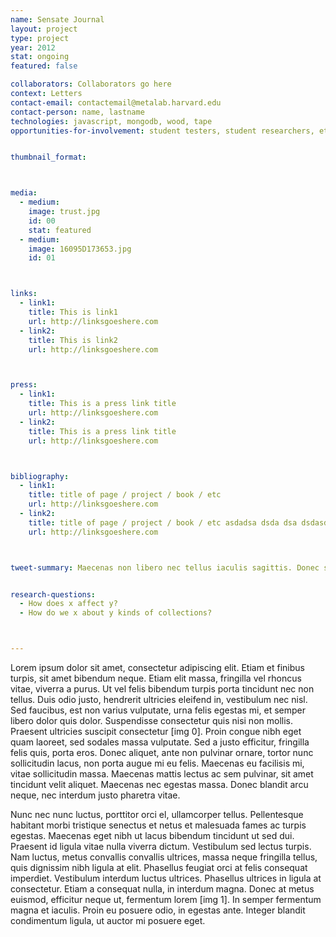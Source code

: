 ```yaml
---
name: Sensate Journal
layout: project
type: project
year: 2012
stat: ongoing
featured: false

collaborators: Collaborators go here
context: Letters
contact-email: contactemail@metalab.harvard.edu
contact-person: name, lastname
technologies: javascript, mongodb, wood, tape
opportunities-for-involvement: student testers, student researchers, etc


thumbnail_format:



media:
  - medium:
    image: trust.jpg
    id: 00
    stat: featured
  - medium:
    image: 16095D173653.jpg
    id: 01



links:
  - link1: 
    title: This is link1
    url: http://linksgoeshere.com
  - link2: 
    title: This is link2
    url: http://linksgoeshere.com



press:
  - link1: 
    title: This is a press link title
    url: http://linksgoeshere.com
  - link2: 
    title: This is a press link title
    url: http://linksgoeshere.com



bibliography:
  - link1: 
    title: title of page / project / book / etc
    url: http://linksgoeshere.com
  - link2: 
    title: title of page / project / book / etc asdadsa dsda dsa dsdasd ad
    url: http://linksgoeshere.com



tweet-summary: Maecenas non libero nec tellus iaculis sagittis. Donec sit amet odio lacus. Proin mollis, ipsum eu dapibus ultrices, quam tellus faucibus tellus, at sodales nisi felis ut erat. Aenean pharetra nec lorem id efficitur. 


research-questions:
  - How does x affect y?
  - How do we x about y kinds of collections?



---
```



Lorem ipsum dolor sit amet, consectetur adipiscing elit. Etiam et finibus turpis, sit amet bibendum neque. Etiam elit massa, fringilla vel rhoncus vitae, viverra a purus. Ut vel felis bibendum turpis porta tincidunt nec non tellus. Duis odio justo, hendrerit ultricies eleifend in, vestibulum nec nisl. Sed faucibus, est non varius vulputate, urna felis egestas mi, et semper libero dolor quis dolor. Suspendisse consectetur quis nisi non mollis. Praesent ultricies suscipit consectetur [img 0]. Proin congue nibh eget quam laoreet, sed sodales massa vulputate. Sed a justo efficitur, fringilla felis quis, porta eros. Donec aliquet, ante non pulvinar ornare, tortor nunc sollicitudin lacus, non porta augue mi eu felis. Maecenas eu facilisis mi, vitae sollicitudin massa. Maecenas mattis lectus ac sem pulvinar, sit amet tincidunt velit aliquet. Maecenas nec egestas massa. Donec blandit arcu neque, nec interdum justo pharetra vitae.

Nunc nec nunc luctus, porttitor orci el, ullamcorper tellus. Pellentesque habitant morbi tristique senectus et netus et malesuada fames ac turpis egestas. Maecenas eget nibh ut lacus bibendum tincidunt ut sed dui. Praesent id ligula vitae nulla viverra dictum. Vestibulum sed lectus turpis. Nam luctus, metus convallis convallis ultrices, massa neque fringilla tellus, quis dignissim nibh ligula at elit. Phasellus feugiat orci at felis consequat imperdiet. Vestibulum interdum luctus ultrices. Phasellus ultrices in ligula at consectetur. Etiam a consequat nulla, in interdum magna. Donec at metus euismod, efficitur neque ut, fermentum lorem [img 1]. In semper fermentum magna et iaculis. Proin eu posuere odio, in egestas ante. Integer blandit condimentum ligula, ut auctor mi posuere eget.


